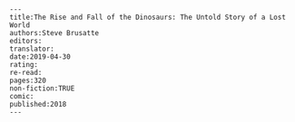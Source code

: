 
    ---
    title:The Rise and Fall of the Dinosaurs: The Untold Story of a Lost World
    authors:Steve Brusatte
    editors:
    translator:
    date:2019-04-30
    rating:
    re-read:
    pages:320
    non-fiction:TRUE
    comic:
    published:2018
    ---

    